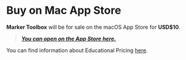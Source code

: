 # Buy on Mac App Store

**Marker Toolbox** will be for sale on the macOS App Store for **USD$10**.

> **_[You can open on the App Store here.](#)_**

You can find information about Educational Pricing [here](https://markertoolbox.io/educational/).